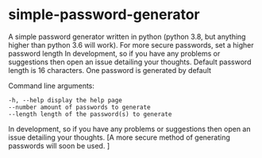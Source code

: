 # simple-password-generator
A simple password generator written in python (python 3.8, but anything higher than python 3.6 will work). 
For more secure passwords, set a higher password length
In development, so if you have any problems or suggestions then open an issue detailing your thoughts.
Default password length is 16 characters.
One password is generated by default

Command line arguments:

	-h, --help display the help page
	--number amount of passwords to generate
	--length length of the password(s) to generate
	

In development, so if you have any problems or suggestions then open an issue detailing your thoughts.
[A more secure method of generating passwords will soon be used. ]
